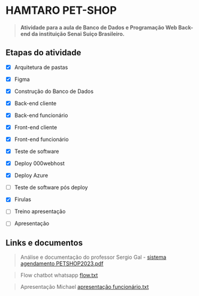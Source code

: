 # HAMTARO PET-SHOP

> #### Atividade para  a aula de Banco de Dados e Programação Web Back-end da instituição Senai Suiço Brasileiro. 


## Etapas do atividade 

- [x] Arquitetura de pastas
- [x] Figma
- [x] Construção do Banco de Dados
- [x] Back-end cliente 
- [x] Back-end funcionário
- [x] Front-end cliente 
- [x] Front-end funcionário 
- [x] Teste de software
- [x] Deploy 000webhost
- [x] Deploy Azure
- [ ] Teste de software pós deploy
- [x] Firulas 
- [ ] Treino apresentação 
- [ ] Apresentação 


## Links e documentos

>  Análise e documentação do professor Sergio Gal - [sistema agendamento PETSHOP2023.pdf](https://github.com/michaelsalmeida/Pet-Shop/files/11353732/sistema.agendamento.PETSHOP2023.pdf)

> Flow chatbot whatsapp [flow.txt](https://github.com/michaelsalmeida/Pet-Shop/files/11363856/flow.txt)

> Apresentação Michael [apresentação funcionário.txt](https://github.com/michaelsalmeida/Pet-Shop/files/11413590/apresentacao.funcionario.txt)






